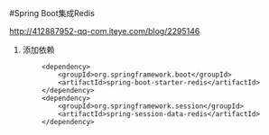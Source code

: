 #Spring Boot集成Redis

http://412887952-qq-com.iteye.com/blog/2295146
1. 添加依赖

```
        <dependency>
            <groupId>org.springframework.boot</groupId>
            <artifactId>spring-boot-starter-redis</artifactId>
        </dependency>
        <dependency>
            <groupId>org.springframework.session</groupId>
            <artifactId>spring-session-data-redis</artifactId>
        </dependency>
```

